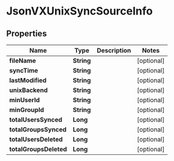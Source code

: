
# JsonVXUnixSyncSourceInfo

## Properties
Name | Type | Description | Notes
------------ | ------------- | ------------- | -------------
**fileName** | **String** |  |  [optional]
**syncTime** | **String** |  |  [optional]
**lastModified** | **String** |  |  [optional]
**unixBackend** | **String** |  |  [optional]
**minUserId** | **String** |  |  [optional]
**minGroupId** | **String** |  |  [optional]
**totalUsersSynced** | **Long** |  |  [optional]
**totalGroupsSynced** | **Long** |  |  [optional]
**totalUsersDeleted** | **Long** |  |  [optional]
**totalGroupsDeleted** | **Long** |  |  [optional]



